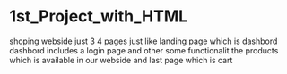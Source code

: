 # 1st_Project_with_HTML
shoping webside just 3 4 pages 
just like landing page which is dashbord 
dashbord includes a login page and other some functionalit 
the products which is available in our webside 
and last page which is cart 
